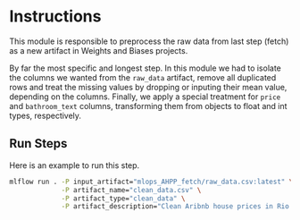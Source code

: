 # Instructions

This module is responsible to preprocess the raw data from last step (fetch) as a new artifact in Weights and Biases projects.

By far the most specific and longest step. In this module we had to isolate the columns we wanted from the `raw_data` artifact, remove all duplicated rows and treat the missing values by dropping or inputing their mean value, depending on the columns. Finally, we apply a special treatment for `price` and `bathroom_text` columns, transforming them from objects to float and int types, respectively.

## Run Steps

Here is an example to run this step.

```bash
mlflow run . -P input_artifact="mlops_AHPP_fetch/raw_data.csv:latest" \
             -P artifact_name="clean_data.csv" \
             -P artifact_type="clean_data" \
             -P artifact_description="Clean Aribnb house prices in Rio de Janeiro data"
```
